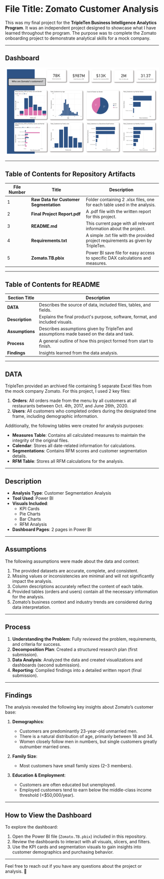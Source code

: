 # File Title: Zomato Customer Analysis

This was my final project for the **TripleTen Business Intelligence Analytics Program**. It was an independent project designed to showcase what I have learned throughout the program. The purpose was to complete the Zomato onboarding project to demonstrate analytical skills for a mock company.

---

## Dashboard

![Zomato Dashboard](https://github.com/Parkerjcow/Data_projects_Tripleten/blob/07e083d1db271c9f1ccf489447858529d44bfbe2/Zamato%20Customer%20Analysis%20Dashboard.png)

---

## Table of Contents for Repository Artifacts

| **File Number** | **Title**                  | **Description**                                                                 |
|------------------|---------------------------|---------------------------------------------------------------------------------|
| 1                | **Raw Data for Customer Segmentation**      | Folder containing 2 .xlsx files, one for each table used in the analysis.       |
| 2                | **Final Project Report.pdf** | A .pdf file with the written report for this project.                          |
| 3                | **README.md**             | This current page with all relevant information about the project.              |
| 4                | **Requirements.txt**      | A simple .txt file with the provided project requirements as given by TripleTen.|
| 5                | **Zomato.TB.pbix**        | Power BI save file for easy access to specific DAX calculations and measures.   |

---

## Table of Contents for README

| **Section Title** | **Description**                                                                             |
|--------------------|---------------------------------------------------------------------------------------------|
| **DATA**           | Describes the source of data, included files, tables, and fields.                          |
| **Description**    | Explains the final product's purpose, software, format, and included visuals.              |
| **Assumptions**    | Describes assumptions given by TripleTen and assumptions made based on the data and task.  |
| **Process**        | A general outline of how this project formed from start to finish.                         |
| **Findings**       | Insights learned from the data analysis.                                                   |

---

## DATA

TripleTen provided an archived file containing 5 separate Excel files from the mock company Zomato. For this project, I used 2 key files:

1. **Orders**: All orders made from the menu by all customers at all restaurants between Oct. 4th, 2017, and June 26th, 2020.
2. **Users**: All customers who completed orders during the designated time frame, including demographic information.

Additionally, the following tables were created for analysis purposes:
- **Measures Table**: Contains all calculated measures to maintain the integrity of the original files.
- **Calendar**: Stores all date-related information for calculations.
- **Segmentations**: Contains RFM scores and customer segmentation details.
- **RFM Table**: Stores all RFM calculations for the analysis.

---

## Description

- **Analysis Type**: Customer Segmentation Analysis
- **Tool Used**: Power BI
- **Visuals Included**:
  - KPI Cards
  - Pie Charts
  - Bar Charts
  - RFM Analysis
- **Dashboard Pages**: 2 pages in Power BI

---

## Assumptions

The following assumptions were made about the data and context:
1. The provided datasets are accurate, complete, and consistent.
2. Missing values or inconsistencies are minimal and will not significantly impact the analysis.
3. Column descriptions accurately reflect the content of each table.
4. Provided tables (orders and users) contain all the necessary information for the analysis.
5. Zomato’s business context and industry trends are considered during data interpretation.

---

## Process

1. **Understanding the Problem**: Fully reviewed the problem, requirements, and criteria for success.
2. **Decomposition Plan**: Created a structured research plan (first submission).
3. **Data Analysis**: Analyzed the data and created visualizations and dashboards (second submission).
4. **Reporting**: Compiled findings into a detailed written report (final submission).

---

## Findings

The analysis revealed the following key insights about Zomato’s customer base:

1. **Demographics**:
   - Customers are predominantly 23-year-old unmarried men.
   - There is a natural distribution of age, primarily between 18 and 34.
   - Women closely follow men in numbers, but single customers greatly outnumber married ones.

2. **Family Size**:
   - Most customers have small family sizes (2–3 members).

3. **Education & Employment**:
   - Customers are often educated but unemployed.
   - Employed customers tend to earn below the middle-class income threshold (\<$50,000/year).

---

## How to View the Dashboard

To explore the dashboard:
1. Open the Power BI file (`Zomato.TB.pbix`) included in this repository.
2. Review the dashboards to interact with all visuals, slicers, and filters.
3. Use the KPI cards and segmentation visuals to gain insights into customer demographics and purchasing behavior.

---

Feel free to reach out if you have any questions about the project or analysis. 🎉

